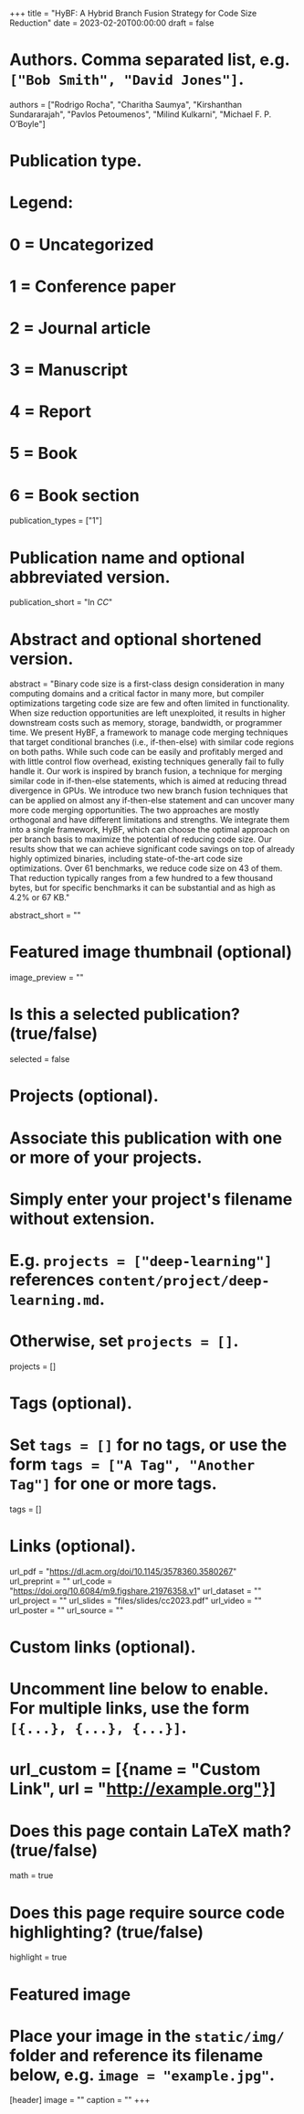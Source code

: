 +++
title = "HyBF: A Hybrid Branch Fusion Strategy for Code Size Reduction"
date = 2023-02-20T00:00:00
draft = false

# Authors. Comma separated list, e.g. `["Bob Smith", "David Jones"]`.
authors = ["Rodrigo Rocha", "Charitha Saumya", "Kirshanthan Sundararajah", "Pavlos Petoumenos", "Milind Kulkarni", "Michael F. P. O’Boyle"]

# Publication type.
# Legend:
# 0 = Uncategorized
# 1 = Conference paper
# 2 = Journal article
# 3 = Manuscript
# 4 = Report
# 5 = Book
# 6 = Book section
publication_types = ["1"]

# Publication name and optional abbreviated version.
publication_short = "In *CC*"

# Abstract and optional shortened version.

abstract = "Binary code size is a first-class design consideration in many computing domains and a critical factor in many more, but compiler optimizations targeting code size are few and often limited in functionality. When size reduction opportunities are left unexploited, it results in higher downstream costs such as memory, storage, bandwidth, or programmer time. We present HyBF, a framework to manage code merging techniques that target conditional branches (i.e., if-then-else) with similar code regions on both paths. While such code can be easily and profitably merged and with little control flow overhead, existing techniques generally fail to fully handle it. Our work is inspired by branch fusion, a technique for merging similar code in if-then-else statements, which is aimed at reducing thread divergence in GPUs. We introduce two new branch fusion techniques that can be applied on almost any if-then-else statement and can uncover many more code merging opportunities. The two approaches are mostly orthogonal and have different limitations and strengths. We integrate them into a single framework, HyBF, which can choose the optimal approach on per branch basis to maximize the potential of reducing code size. Our results show that we can achieve significant code savings on top of already highly optimized binaries, including state-of-the-art code size optimizations. Over 61 benchmarks, we reduce code size on 43 of them. That reduction typically ranges from a few hundred to a few thousand bytes, but for specific benchmarks it can be substantial and as high as 4.2% or 67 KB."

abstract_short = ""

# Featured image thumbnail (optional)
image_preview = ""

# Is this a selected publication? (true/false)
selected = false

# Projects (optional).
#   Associate this publication with one or more of your projects.
#   Simply enter your project's filename without extension.
#   E.g. `projects = ["deep-learning"]` references `content/project/deep-learning.md`.
#   Otherwise, set `projects = []`.
projects = []

# Tags (optional).
#   Set `tags = []` for no tags, or use the form `tags = ["A Tag", "Another Tag"]` for one or more tags.
tags = []

# Links (optional).
url_pdf = "https://dl.acm.org/doi/10.1145/3578360.3580267"           
url_preprint = ""
url_code = "https://doi.org/10.6084/m9.figshare.21976358.v1"
url_dataset = ""
url_project = ""
url_slides = "files/slides/cc2023.pdf"
url_video = ""
url_poster = ""
url_source = ""

# Custom links (optional).
#   Uncomment line below to enable. For multiple links, use the form `[{...}, {...}, {...}]`.
# url_custom = [{name = "Custom Link", url = "http://example.org"}]

# Does this page contain LaTeX math? (true/false)
math = true

# Does this page require source code highlighting? (true/false)
highlight = true

# Featured image
# Place your image in the `static/img/` folder and reference its filename below, e.g. `image = "example.jpg"`.
[header]
image = ""
caption = ""
+++